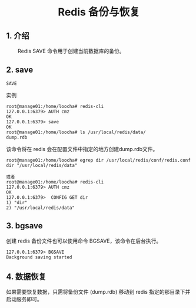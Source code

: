 <center><h1> Redis 备份与恢复 </h1></center>

## 1. 介绍
&#160; &#160; &#160; &#160; Redis SAVE 命令用于创建当前数据库的备份。

## 2. save

```
SAVE
```
实例

```
root@manage01:/home/loocha# redis-cli
127.0.0.1:6379> AUTH cmz
OK
127.0.0.1:6379> save
OK
root@manage01:/home/loocha# ls /usr/local/redis/data/
dump.rdb
```

该命令将在 redis 会在配置文件中指定的地方创建dump.rdb文件。

```
root@manage01:/home/loocha# egrep dir /usr/local/redis/conf/redis.conf
dir "/usr/local/redis/data"

或者
root@manage01:/home/loocha# redis-cli
127.0.0.1:6379> AUTH cmz
OK
127.0.0.1:6379>  CONFIG GET dir
1) "dir"
2) "/usr/local/redis/data"
```

## 3. bgsave
创建 redis 备份文件也可以使用命令 BGSAVE，该命令在后台执行。

```
127.0.0.1:6379> BGSAVE
Background saving started
```

## 4. 数据恢复
如果需要恢复数据，只需将备份文件 (dump.rdb) 移动到 redis 指定的那目录下并启动服务即可。
